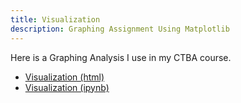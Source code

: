 ```yaml
---
title: Visualization
description: Graphing Assignment Using Matplotlib
---
```


Here is a Graphing Analysis I use in my CTBA course.
- [Visualization (html)](M3Graphing.html)
- [Visualization (ipynb)](M3Graphing.ipynb)
